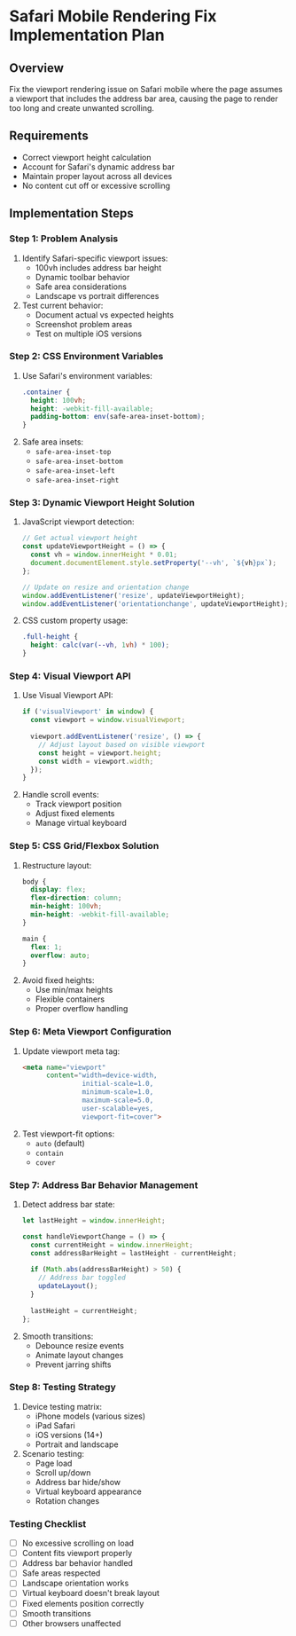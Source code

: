 # Safari Mobile Rendering Fix Implementation Plan

## Overview
Fix the viewport rendering issue on Safari mobile where the page assumes a viewport that includes the address bar area, causing the page to render too long and create unwanted scrolling.

## Requirements
- Correct viewport height calculation
- Account for Safari's dynamic address bar
- Maintain proper layout across all devices
- No content cut off or excessive scrolling

## Implementation Steps

### Step 1: Problem Analysis
1. Identify Safari-specific viewport issues:
   - 100vh includes address bar height
   - Dynamic toolbar behavior
   - Safe area considerations
   - Landscape vs portrait differences
2. Test current behavior:
   - Document actual vs expected heights
   - Screenshot problem areas
   - Test on multiple iOS versions

### Step 2: CSS Environment Variables
1. Use Safari's environment variables:
   ```css
   .container {
     height: 100vh;
     height: -webkit-fill-available;
     padding-bottom: env(safe-area-inset-bottom);
   }
   ```
2. Safe area insets:
   - `safe-area-inset-top`
   - `safe-area-inset-bottom`
   - `safe-area-inset-left`
   - `safe-area-inset-right`

### Step 3: Dynamic Viewport Height Solution
1. JavaScript viewport detection:
   ```javascript
   // Get actual viewport height
   const updateViewportHeight = () => {
     const vh = window.innerHeight * 0.01;
     document.documentElement.style.setProperty('--vh', `${vh}px`);
   };
   
   // Update on resize and orientation change
   window.addEventListener('resize', updateViewportHeight);
   window.addEventListener('orientationchange', updateViewportHeight);
   ```
2. CSS custom property usage:
   ```css
   .full-height {
     height: calc(var(--vh, 1vh) * 100);
   }
   ```

### Step 4: Visual Viewport API
1. Use Visual Viewport API:
   ```javascript
   if ('visualViewport' in window) {
     const viewport = window.visualViewport;
     
     viewport.addEventListener('resize', () => {
       // Adjust layout based on visible viewport
       const height = viewport.height;
       const width = viewport.width;
     });
   }
   ```
2. Handle scroll events:
   - Track viewport position
   - Adjust fixed elements
   - Manage virtual keyboard

### Step 5: CSS Grid/Flexbox Solution
1. Restructure layout:
   ```css
   body {
     display: flex;
     flex-direction: column;
     min-height: 100vh;
     min-height: -webkit-fill-available;
   }
   
   main {
     flex: 1;
     overflow: auto;
   }
   ```
2. Avoid fixed heights:
   - Use min/max heights
   - Flexible containers
   - Proper overflow handling

### Step 6: Meta Viewport Configuration
1. Update viewport meta tag:
   ```html
   <meta name="viewport" 
         content="width=device-width, 
                  initial-scale=1.0, 
                  minimum-scale=1.0, 
                  maximum-scale=5.0, 
                  user-scalable=yes, 
                  viewport-fit=cover">
   ```
2. Test viewport-fit options:
   - `auto` (default)
   - `contain`
   - `cover`

### Step 7: Address Bar Behavior Management
1. Detect address bar state:
   ```javascript
   let lastHeight = window.innerHeight;
   
   const handleViewportChange = () => {
     const currentHeight = window.innerHeight;
     const addressBarHeight = lastHeight - currentHeight;
     
     if (Math.abs(addressBarHeight) > 50) {
       // Address bar toggled
       updateLayout();
     }
     
     lastHeight = currentHeight;
   };
   ```
2. Smooth transitions:
   - Debounce resize events
   - Animate layout changes
   - Prevent jarring shifts

### Step 8: Testing Strategy
1. Device testing matrix:
   - iPhone models (various sizes)
   - iPad Safari
   - iOS versions (14+)
   - Portrait and landscape
2. Scenario testing:
   - Page load
   - Scroll up/down
   - Address bar hide/show
   - Virtual keyboard appearance
   - Rotation changes

### Testing Checklist
- [ ] No excessive scrolling on load
- [ ] Content fits viewport properly
- [ ] Address bar behavior handled
- [ ] Safe areas respected
- [ ] Landscape orientation works
- [ ] Virtual keyboard doesn't break layout
- [ ] Fixed elements position correctly
- [ ] Smooth transitions
- [ ] Other browsers unaffected